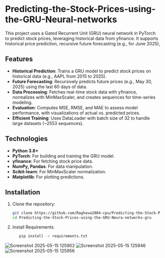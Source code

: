 # Predicting-the-Stock-Prices-using-the-GRU-Neural-networks
This project uses a Gated Recurrent Unit (GRU) neural network in PyTorch to predict stock prices, leveraging historical data from yfinance. It supports historical price prediction, recursive future forecasting (e.g., for June 2025), 



## Features
- **Historical Prediction**: Trains a GRU model to predict stock prices on historical data (e.g., AAPL from 2015 to 2025).
- **Future Forecasting**: Recursively predicts future prices (e.g., May 30, 2025) using the last 60 days of data.
- **Data Processing**: Fetches real-time stock data with yfinance, normalizes with MinMaxScaler, and creates sequences for time-series modeling.
- **Evaluation**: Computes MSE, RMSE, and MAE to assess model performance, with visualizations of actual vs. predicted prices.
- **Efficient Training**: Uses DataLoader with batch size of 32 to handle large datasets (~2553 sequences).

## Technologies
- **Python 3.8+**
- **PyTorch**: For building and training the GRU model.
- **yfinance**: For fetching stock price data.
- **NumPy, Pandas**: For data manipulation.
- **Scikit-learn**: For MinMaxScaler normalization.
- **Matplotlib**: For plotting predictions.

## Installation
1. Clone the repository:
   ```bash
   git clone https://github.com/Raghava2004-cpu/Predicting-the-Stock-Prices-using-the-GRU-Neura-networks.git
   cd Predicting-the-Stock-Prices-using-the-GRU-Neura-networks-gru
   
2. Install Requirements
   ```bash
      pip install -r requirements.txt

![Screenshot 2025-05-15 125902](https://github.com/user-attachments/assets/8cb96520-d45a-47b3-ac72-98faa652b7fb)
![Screenshot 2025-05-15 125946](https://github.com/user-attachments/assets/e5f4c491-ea96-42de-ae3d-99039b43f5cd)
![Screenshot 2025-05-15 125956](https://github.com/user-attachments/assets/7b416e92-2e63-4130-9ddd-d06fc00ec510)


